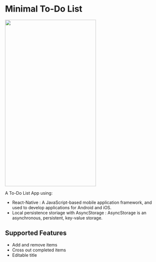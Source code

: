 # Minimal To-Do List

<img src="https://upload.cc/i1/2020/10/03/aeiKrV.png" width = 300 height = 550>

A To-Do List App using: 
* React-Native : A JavaScript-based mobile application framework, and used to develop applications for Android and iOS. 
* Local persistence storiage with AsyncStorage : AsyncStorage is an asynchronous, persistent, key-value storage. 
## Supported Features
* Add and remove items
* Cross out completed items
* Editable title
